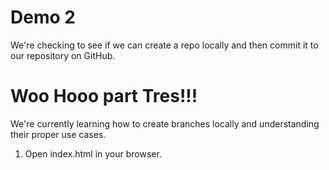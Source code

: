# Demo 2

We're checking to see if we can create a repo locally and then commit it to our repository on GitHub.


# Woo Hooo part Tres!!!

We're currently learning how to create branches locally and understanding their proper use cases. 
1. Open index.html in your browser.

